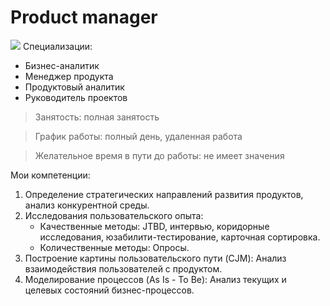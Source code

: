 
# Product manager
![](https://cs7.pikabu.ru/post_img/big/2018/07/06/7/1530872867174952171.jpg)
Специализации:  
* Бизнес-аналитик
* Менеджер продукта
* Продуктовый аналитик
* Руководитель проектов

>Занятость: полная занятость

>График работы: полный день, удаленная работа

>Желательное время в пути до работы: не имеет значения

Мои компетенции:
1. Определение стратегических направлений развития продуктов, анализ конкурентной среды.  
2. Исследования пользовательского опыта:  
   - Качественные методы: JTBD, интервью, коридорные исследования, юзабилити-тестирование, карточная сортировка. 
   - Количественные методы: Опросы.
3. Построение картины пользовательского пути (CJM): Анализ взаимодействия пользователей с продуктом.
4. Моделирование процессов (As Is - To Be): Анализ текущих и целевых состояний бизнес-процессов.
